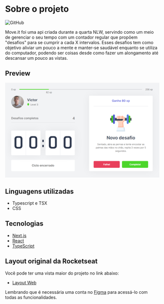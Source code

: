 # Sobre o projeto
![GitHub](https://img.shields.io/github/license/alphaHunterPrimal/NLW-04)
<p> Move.it foi uma api criada durante a quarta NLW, servindo como um meio de gerenciar o seu tempo com um contador regular que propõem "desafios" para se cumprir a cada X intervalos. Esses desafios tem como objetivo aliviar um pouco a mente e manter-se saudável enquanto se utiliza do computador, podendo ser coisas desde como fazer um alongamento até descansar um pouco as vistas. </p> 

## Preview
![Move.it](https://github.com/alphaHunterPrimal/NLW-04/blob/main/public/NLW04.png)
## Linguagens utilizadas
- Typescript e TSX
- CSS
## Tecnologias

- [Next.js](https://nextjs.org/)
- [React](https://reactjs.org)
- [TypeScript](https://www.typescriptlang.org/)

## Layout original da Rocketseat
Você pode ter uma vista maior do projeto no link abaixo:

- [Layout Web](https://www.figma.com/file/ge20pu3ofMOKoliUyKx1Nl/Move.it-1.0) 

Lembrando que é necessária uma conta no [Figma](http://figma.com/) para acessá-lo com todas as funcionalidades. 
